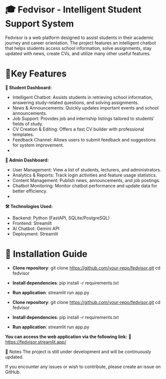 # 🎓 Fedvisor - Intelligent Student Support System  
Fedvisor is a web platform designed to assist students in their academic journey and career orientation. The project features an intelligent chatbot that helps students access school information, solve assignments, stay updated with news, create CVs, and utilize many other useful features.

# 🌟Key Features 
**🔹 Student Dashboard:**

- Intelligent Chatbot: Assists students in retrieving school information, answering study-related questions, and solving assignments.
- News & Announcements: Quickly updates important events and school announcements.
- Job Support: Provides job and internship listings tailored to students’ fields of study.
- CV Creation & Editing: Offers a fast CV builder with professional templates.
- Feedback Channel: Allows users to submit feedback and suggestions for system improvement.
- 
**🔹 Admin Dashboard:**
  
- User Management: View a list of students, lecturers, and administrators.
- Analytics & Reports: Track login activities and feature usage statistics.
- Content Management: Publish news, announcements, and job postings.
- Chatbot Monitoring: Monitor chatbot performance and update data for better efficiency.
- 
**🛠️ Technologies Used:**
  
- Backend: Python (FastAPI, SQLite/PostgreSQL)
- Frontend: Streamlit
- AI Chatbot: Gemini API
- Deployment: Streamlit
  
# 🚀 Installation Guide

- **Clone repository**: 
git clone https://github.com/your-repo/fedvisor.git
cd fedvisor

- **Install dependencies**: 
pip install -r requirements.txt

- **Run application**: 
streamlit run app.py

- **Clone repository**: 
git clone https://github.com/your-repo/fedvisor.git
cd fedvisor

- **Install dependencies**: 
pip install -r requirements.txt

- **Run application**: 
streamlit run app.py

**You can access the web application via the following link:**
🔗 https://fedvisor.streamlit.app/

📌 Notes
The project is still under development and will be continuously updated.

If you encounter any issues or wish to contribute, please create an issue on GitHub.

